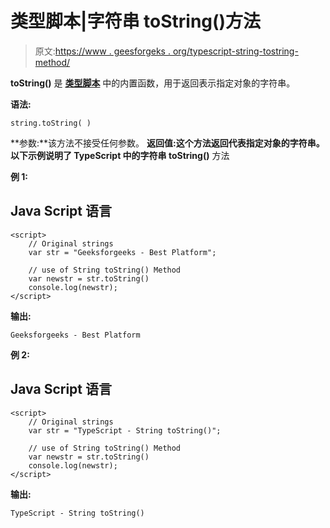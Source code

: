 # 类型脚本|字符串 toString()方法

> 原文:[https://www . geesforgeks . org/typescript-string-tostring-method/](https://www.geeksforgeeks.org/typescript-string-tostring-method/)

**toString()** 是 [**类型脚本**](https://www.geeksforgeeks.org/hello-world-in-typescript-language/) 中的内置函数，用于返回表示指定对象的字符串。

**语法:**

```
string.toString( ) 
```

**参数:**该方法不接受任何参数。
**返回值:**这个方法返回代表指定对象的字符串。
以下示例说明了 TypeScript 中的**字符串 toString()** 方法

**例 1:**

## Java Script 语言

```
<script>
    // Original strings
    var str = "Geeksforgeeks - Best Platform"; 

    // use of String toString() Method
    var newstr = str.toString() 
    console.log(newstr);
</script>
```

**输出:**

```
Geeksforgeeks - Best Platform

```

**例 2:**

## Java Script 语言

```
<script>
    // Original strings
    var str = "TypeScript - String toString()"; 

    // use of String toString() Method
    var newstr = str.toString() 
    console.log(newstr);
</script>
```

**输出:**

```
TypeScript - String toString()

```